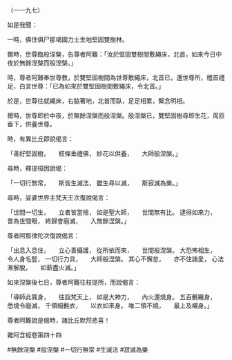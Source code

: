 （一一九七）

如是我聞：

一時，佛住俱尸那竭國力士生地堅固雙樹林。

爾時，世尊臨般涅槃，告尊者阿難：「汝於堅固雙樹間敷繩床，北首，如來今日中夜於無餘涅槃而般涅槃。」

時，尊者阿難奉世尊教，於雙堅固樹間為世尊敷繩床，北首已，還世尊所，稽首禮足，白言世尊：「已為如來於雙堅固樹間敷繩床，令北首。」

於是，世尊往就繩床，右脇著地，北首而臥，足足相累，繫念明相。

爾時，世尊即於中夜，於無餘涅槃而般涅槃。般涅槃已，雙堅固樹尋即生花，周匝垂下，供養世尊。

時，有異比丘即說偈言：

「善好堅固樹，　　枝條垂禮佛，
妙花以供養，　　大師般涅槃。」

尋時，釋提桓因說偈：

「一切行無常，　　斯皆生滅法，
雖生尋以滅，　　斯寂滅為樂。」

尋時，娑婆世界主梵天王次復說偈言：

「世間一切生，　　立者皆當捨，
如是聖大師，　　世間無有比。
逮得如來力，　　普為世間眼，
終歸會磨滅，　　入無餘涅槃。」

尊者阿那律陀次復說偈言：

「出息入息住，　　立心善攝護，
從所依而來，　　世間般涅槃。
大恐怖相生，　　令人身毛竪，
一切行力具，　　大師般涅槃。
其心不懈怠，　　亦不住諸愛，
心法漸解脫，　　如薪盡火滅。」

如來涅槃後七日，尊者阿難往枝提所，而說偈言：

「導師此寶身，　　往詣梵天上，
如是大神力，　　內火還燒身。
五百㲲纏身，　　悉燒令磨滅，
千領細㲲衣，　　以衣如來身。
唯二領不燒，　　最上及襯身。」

尊者阿難說是偈時，諸比丘默然悲喜！

雜阿含經卷第四十四











#無餘涅槃
#般涅槃
#一切行無常
#生滅法
#寂滅為樂

